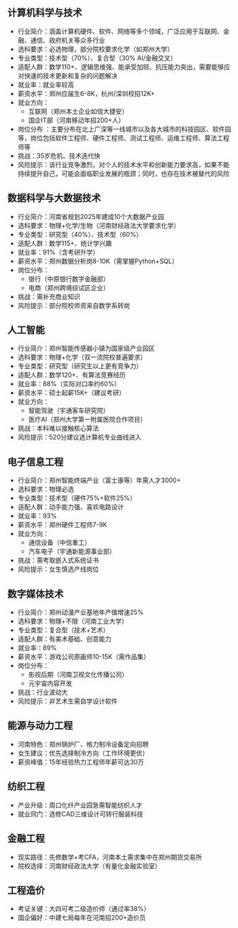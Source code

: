 
## 计算机科学与技术
- 行业简介：涵盖计算机硬件、软件、网络等多个领域，广泛应用于互联网、金融、通信、政府机关等众多行业
- 选科要求：必选物理，部分院校要求化学（如郑州大学）
- 专业类型：技术型（70%）、复合型（30% AI/金融交叉）
- 适配人群：数学110+、逻辑思维强、能承受加班、抗压能力突出，需要能够应对快速的技术更新和复杂的问题解决
- 就业率：就业率较高
- 薪资水平：郑州应届生6-8K，杭州/深圳校招12K+
- 就业方向：
    - 互联网（郑州本土企业如信大捷安）
    - 国企IT部（河南移动年招200+人）
- 岗位分布 ：主要分布在北上广深等一线城市以及各大城市的科技园区、软件园等，岗位包括软件工程师、硬件工程师、测试工程师、运维工程师、算法工程师等    
- 挑战：35岁危机、技术迭代快
- 风险提示：该行业竞争激烈，对个人的技术水平和创新能力要求高，如果不能持续提升自己，可能会面临职业发展的瓶颈；同时，也存在技术被替代的风险

## 数据科学与大数据技术
- 行业简介：河南省规划2025年建成10个大数据产业园
- 选科要求：物理+化学/生物（河南财经政法大学要求化学）
- 专业类型：研究型（40%）、技术型（60%）
- 适配人群：数学115+、统计学兴趣
- 就业率：91%（含考研升学）
- 薪资水平：郑州数据分析岗8-10K（需掌握Python+SQL）
- 岗位分布：
    - 银行（中原银行数字金融部）
    - 电商（郑州跨境综试区企业）
- 挑战：需补充商业知识
- 风险提示：部分院校师资来自数学系转岗

## 人工智能
- 行业简介：郑州智能传感器小镇为国家级产业园区
- 选科要求：物理+化学（双一流院校普遍要求）
- 专业类型：研究型（研究生以上更有竞争力）
- 适配人群：数学120+、有算法竞赛经历
- 就业率：88%（实际对口率约60%）
- 薪资水平：硕士起薪15K+（建议考研）
- 就业方向：
    - 智能驾驶（宇通客车研究院）
    - 医疗AI（郑州大学第一附属医院合作项目）
- 挑战：本科难以接触核心算法
- 风险提示：520分建议选计算机专业曲线进入

## 电子信息工程
- 行业简介：郑州智能终端产业（富士康等）年需人才3000+
- 选科要求：物理必选
- 专业类型：技术型（硬件75%+软件25%）
- 适配人群：动手能力强、喜欢电路设计
- 就业率：93%
- 薪资水平：郑州硬件工程师7-9K
- 就业方向：
    - 通信设备（中信重工）
    - 汽车电子（宇通新能源事业部）
- 挑战：需考取嵌入式系统证书
- 风险提示：女生慎选产线岗位

## 数字媒体技术
- 行业简介：郑州动漫产业基地年产值增速25%
- 选科要求：物理+不限（河南工业大学）
- 专业类型：复合型（技术+艺术）
- 适配人群：有美术基础、创意能力
- 就业率：89%
- 薪资水平：游戏公司原画师10-15K（需作品集）
- 岗位分布：
    - 影视后期（河南卫视文化传播公司）
    - 元宇宙内容开发
- 挑战：行业波动大
- 风险提示：非艺术生需自学设计软件

## 能源与动力工程
- 河南特色：郑州锅炉厂、格力制冷设备定向招聘
- 女生建议：优先选择制冷方向（工作环境更优）
- 薪资峰值：15年经验热力工程师年薪可达30万

## 纺织工程
- 产业升级：周口化纤产业园急需智能纺织人才
- 就业窍门：选修CAD三维设计可转行服装科技

## 金融工程
- 现实路径：先修数学+考CFA，河南本土需求集中在郑州期货交易所
- 院校选择：河南财经政法大学（有量化金融实验室）

## 工程造价
- 考证关键：大四可考二级造价师（通过率38%）
- 国企偏好：中建七局每年在河南招200+造价员